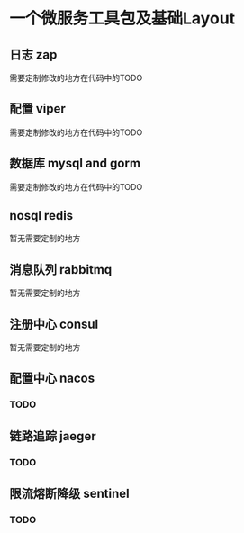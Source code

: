 # 一个微服务工具包及基础Layout
## 日志 zap
需要定制修改的地方在代码中的TODO
## 配置 viper
需要定制修改的地方在代码中的TODO
## 数据库 mysql and gorm
需要定制修改的地方在代码中的TODO
## nosql redis
暂无需要定制的地方
## 消息队列 rabbitmq
暂无需要定制的地方
## 注册中心 consul
暂无需要定制的地方
## 配置中心 nacos
### TODO
## 链路追踪 jaeger
### TODO
## 限流熔断降级 sentinel
### TODO
